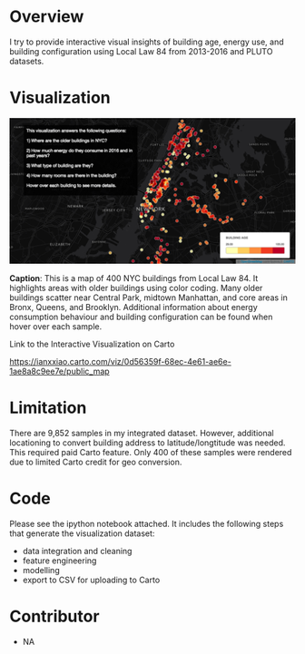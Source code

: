 # Overview
I try to provide interactive visual insights of building age, energy use, and building configuration using Local Law 84 from 2013-2016 and PLUTO datasets. 

# Visualization
![Alt text](./screenshot.png?raw=true)

**Caption**: This is a map of 400 NYC buildings from Local Law 84. It highlights areas with older buildings using color coding. Many older buildings scatter near Central Park, midtown Manhattan, and core areas in Bronx, Queens, and Brooklyn. Additional information about energy consumption behaviour and building configuration can be found when hover over each sample. 

Link to the Interactive Visualization on Carto

https://ianxxiao.carto.com/viz/0d56359f-68ec-4e61-ae6e-1ae8a8c9ee7e/public_map

# Limitation
There are 9,852 samples in my integrated dataset. However, additional locationing to convert building address to latitude/longtitude was needed. This required paid Carto feature. Only 400 of these samples were rendered due to limited Carto credit for geo conversion.

# Code
Please see the ipython notebook attached. It includes the following steps that generate the visualization dataset:
- data integration and cleaning
- feature engineering
- modelling
- export to CSV for uploading to Carto

# Contributor
- NA
